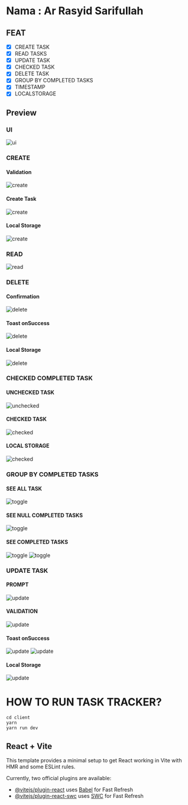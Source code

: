 # Nama : Ar Rasyid Sarifullah

## FEAT

- [x] CREATE TASK
- [x] READ TASKS
- [x] UPDATE TASK
- [x] CHECKED TASK
- [x] DELETE TASK
- [x] GROUP BY COMPLETED TASKS
- [x] TIMESTAMP
- [x] LOCALSTORAGE

## Preview

### UI

![ui](./readme-imgs/1-ui.png)

### CREATE

#### Validation

![create](./readme-imgs/2.1-create.png)

#### Create Task

![create](./readme-imgs/2.2-create.png)

#### Local Storage

![create](./readme-imgs/2.3-create.png)

### READ

![read](./readme-imgs/2.2-create.png)

### DELETE

#### Confirmation

![delete](./readme-imgs/3.1-delete.png)

#### Toast onSuccess

![delete](./readme-imgs/3.2-delete.png)

#### Local Storage

![delete](./readme-imgs/3.3-delete.png)

### CHECKED COMPLETED TASK

#### UNCHECKED TASK

![unchecked](./readme-imgs/4.1-checked.png)

#### CHECKED TASK

![checked](./readme-imgs/4.2-checked.png)

#### LOCAL STORAGE

![checked](./readme-imgs/4.3-checked.png)

### GROUP BY COMPLETED TASKS

#### SEE ALL TASK

![toggle](./readme-imgs/5.1-toggle.png)

#### SEE NULL COMPLETED TASKS

![toggle](./readme-imgs/5.2-toggle.png)

#### SEE COMPLETED TASKS

![toggle](./readme-imgs/5.3-toggle.png)
![toggle](./readme-imgs/5.4-toggle.png)

### UPDATE TASK

#### PROMPT

![update](./readme-imgs/6.1-update.png)

#### VALIDATION

![update](./readme-imgs/6.2-update.png)

#### Toast onSuccess

![update](./readme-imgs/6.3-update.png)
![update](./readme-imgs/6.4-update.png)

#### Local Storage

![update](./readme-imgs/6.5-update.png)

# HOW TO RUN TASK TRACKER?

```
cd client
yarn
yarn run dev
```

## React + Vite

This template provides a minimal setup to get React working in Vite with HMR and some ESLint rules.

Currently, two official plugins are available:

- [@vitejs/plugin-react](https://github.com/vitejs/vite-plugin-react/blob/main/packages/plugin-react/README.md) uses [Babel](https://babeljs.io/) for Fast Refresh
- [@vitejs/plugin-react-swc](https://github.com/vitejs/vite-plugin-react-swc) uses [SWC](https://swc.rs/) for Fast Refresh

